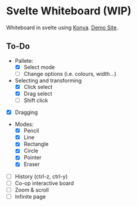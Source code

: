# Svelte Whiteboard (WIP)

Whiteboard in svelte using [Konva](https://konvajs.org).
[Demo Site](https://svelte-whiteboard.vercel.app/).

## To-Do

- Pallete:
  - [x] Select mode
  - [ ] Change options (i.e. colours, width...)
- Selecting and transforming
  - [x] Click select
  - [x] Drag select
  - [ ] Shift click
- [x] Dragging
- Modes:
  - [x] Pencil
  - [x] Line
  - [x] Rectangle
  - [x] Circle
  - [x] Pointer
  - [x] Eraser
- [ ] History (ctrl-z, ctrl-y)
- [ ] Co-op interactive board
- [ ] Zoom & scroll
- [ ] Infinite page
